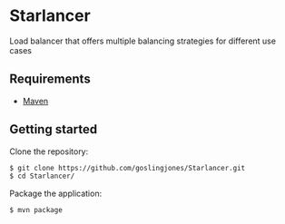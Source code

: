 # Starlancer

Load balancer that offers multiple balancing strategies for different use cases

## Requirements

- [Maven](https://maven.apache.org/download.cgi)

## Getting started

Clone the repository:
```bash
$ git clone https://github.com/goslingjones/Starlancer.git
$ cd Starlancer/
```

Package the application:
```bash
$ mvn package
```